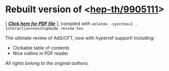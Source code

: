# Rebuilt version of <[hep-th/9905111](https://arxiv.org/abs/hep-th/9905111)>

\[ [_**Click here for PDF file**_](https://raw.githubusercontent.com/bryango/hepth-9905111/master/review.pdf) \], compiled with `xelatex -synctex=1 -interaction=nonstopmode review.tex`

The ultimate review of AdS/CFT, now with hyperref support! Including:

- Clickable table of contents
- Nice outline in PDF reader

_All rights belong to the original authors._
